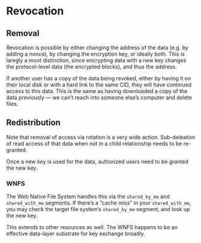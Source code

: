 # Revocation

## Removal

Revocation is possible by either changing the address of the data \(e.g. by adding a nonce\), by changing the encryption key, or ideally both. This is laregly a moot distinction, since encrypting data with a new key changes the protocol-level data \(the encrypted blocks\), and thus the address.

If another user has a copy of the data being revoked, either by having it on their local disk or with a hard link to the same CID, they will have continued access to this data. This is the same as having downloaded a copy of the data previously — we can’t reach into someone else’s computer and delete files.

## Redistribution

Note that removal of access via rotation is a very wide action. Sub-deleation of read access of that data when not in a child relationship needs to be re-granted.

Once a new key is used for the data, authorized users need to be granted the new key.

### WNFS

The Web Native File System handles this via the `shared_by_me` and `shared_with_me` segments. If there’s a ”cache miss” in your `shared_with_me`, you may check the target file system’s `shared_by_me` segment, and look up the new key.

This extends to other resources as well. The WNFS happens to be an effective data-layer substrate for key exchange broadly.

